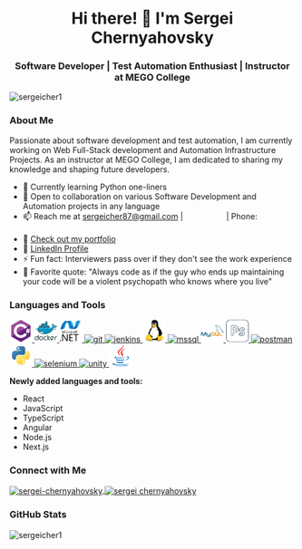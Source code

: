 <h1 align="center">Hi there! 👋 I'm Sergei Chernyahovsky</h1>
<h3 align="center">Software Developer | Test Automation Enthusiast | Instructor at MEGO College </h3>

<p align="left">
  <img src="https://komarev.com/ghpvc/?username=sergeicher1&label=Profile%20views&color=0e75b6&style=flat" alt="sergeicher1" />
</p>

### About Me

Passionate about software development and test automation, I am currently working on Web Full-Stack development and Automation Infrastructure Projects. As an instructor at MEGO College, I am dedicated to sharing my knowledge and shaping future developers.

- 🌱 Currently learning Python one-liners
- 👯 Open to collaboration on various Software Development and Automation projects in any language
- 📫 Reach me at <a href="mailto:sergeicher87@gmail.com" style="text-decoration: none; color: white;">sergeicher87@gmail.com</a> | <a href="https://api.whatsapp.com/send?phone=972535270505" style="text-decoration: none; color: white;" target="_blank">WhatsApp</a> | Phone: <a href="tel:+972535270505" style="text-decoration: none; color: white;">(+972)53-527-0505</a>
- 💼 [Check out my portfolio](https://www.zero-to-hero.dev/freeContent/otherprojects)
- 📄 [LinkedIn Profile](https://www.linkedin.com/in/sergei-chernyahovsky/?originalSubdomain=il/)
- ⚡ Fun fact: Interviewers pass over if they don't see the work experience
- 💬 Favorite quote: "Always code as if the guy who ends up maintaining your code will be a violent psychopath who knows where you live"

### Languages and Tools
<p align="left">  
  <a href="https://www.w3schools.com/cs/" target="_blank" rel="noreferrer"> <img src="https://raw.githubusercontent.com/devicons/devicon/master/icons/csharp/csharp-original.svg" alt="csharp" width="40" height="40"/> </a> 
  <a href="https://www.docker.com/" target="_blank" rel="noreferrer"> <img src="https://raw.githubusercontent.com/devicons/devicon/master/icons/docker/docker-original-wordmark.svg" alt="docker" width="40" height="40"/> </a> 
  <a href="https://dotnet.microsoft.com/" target="_blank" rel="noreferrer"> <img src="https://raw.githubusercontent.com/devicons/devicon/master/icons/dot-net/dot-net-original-wordmark.svg" alt="dotnet" width="40" height="40"/> </a> 
  <a href="https://git-scm.com/" target="_blank" rel="noreferrer"> <img src="https://www.vectorlogo.zone/logos/git-scm/git-scm-icon.svg" alt="git" width="40" height="40"/> </a> 
  <a href="https://www.jenkins.io" target="_blank" rel="noreferrer"> <img src="https://www.vectorlogo.zone/logos/jenkins/jenkins-icon.svg" alt="jenkins" width="40" height="40"/> </a> 
  <a href="https://www.linux.org/" target="_blank" rel="noreferrer"> <img src="https://raw.githubusercontent.com/devicons/devicon/master/icons/linux/linux-original.svg" alt="linux" width="40" height="40"/> </a> 
  <a href="https://www.microsoft.com/en-us/sql-server" target="_blank" rel="noreferrer"> <img src="https://www.svgrepo.com/show/303229/microsoft-sql-server-logo.svg" alt="mssql" width="40" height="40"/> </a> 
  <a href="https://www.mysql.com/" target="_blank" rel="noreferrer"> <img src="https://raw.githubusercontent.com/devicons/devicon/master/icons/mysql/mysql-original-wordmark.svg" alt="mysql" width="40" height="40"/> </a> 
  <a href="https://www.photoshop.com/en" target="_blank" rel="noreferrer"> <img src="https://raw.githubusercontent.com/devicons/devicon/master/icons/photoshop/photoshop-line.svg" alt="photoshop" width="40" height="40"/> </a> 
  <a href="https://postman.com" target="_blank" rel="noreferrer"> <img src="https://www.vectorlogo.zone/logos/getpostman/getpostman-icon.svg" alt="postman" width="40" height="40"/> </a> 
  <a href="https://www.python.org" target="_blank" rel="noreferrer"> <img src="https://raw.githubusercontent.com/devicons/devicon/master/icons/python/python-original.svg" alt="python" width="40" height="40"/> </a> 
  <a href="https://www.selenium.dev" target="_blank" rel="noreferrer"> <img src="https://raw.githubusercontent.com/detain/svg-logos/780f25886640cef088af994181646db2f6b1a3f8/svg/selenium-logo.svg" alt="selenium" width="40" height="40"/> </a> 
  <a href="https://unity.com/" target="_blank" rel="noreferrer"> <img src="https://www.vectorlogo.zone/logos/unity3d/unity3d-icon.svg" alt="unity" width="40" height="40"/> </a>
  <a href="https://www.java.com/" target="_blank" rel="noreferrer"> <img src="https://raw.githubusercontent.com/devicons/devicon/master/icons/java/java-original.svg" alt="java" width="40" height="40"/> </a>
</p>



**Newly added languages and tools:**
- React
- JavaScript
- TypeScript
- Angular
- Node.js
- Next.js

### Connect with Me

<p align="left">
  <a href="https://linkedin.com/in/sergei-chernyahovsky" target="_blank">
    <img align="center" src="https://raw.githubusercontent.com/rahuldkjain/github-profile-readme-generator/master/src/images/icons/Social/linked-in-alt.svg" alt="sergei-chernyahovsky" height="30" width="40" />
  </a>
  <a href="https://www.youtube.com/c/sergei chernyahovsky" target="_blank">
    <img align="center" src="https://raw.githubusercontent.com/rahuldkjain/github-profile-readme-generator/master/src/images/icons/Social/youtube.svg" alt="sergei chernyahovsky" height="30" width="40" />
  </a>
</p>

### GitHub Stats

<p>
  <img align="center" src="https://github-readme-stats.vercel.app/api/top-langs?username=sergeicher1&show_icons=true&locale=en&layout=compact" alt="sergeicher1" />
</p>
